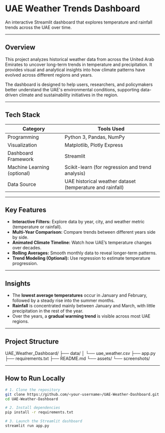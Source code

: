# UAE Weather Trends Dashboard

An interactive Streamlit dashboard that explores temperature and rainfall trends across the UAE over time.

---

## Overview

This project analyzes historical weather data from across the United Arab Emirates to uncover long-term trends in temperature and precipitation. It provides visual and analytical insights into how climate patterns have evolved across different regions and years.

The dashboard is designed to help users, researchers, and policymakers better understand the UAE's environmental conditions, supporting data-driven climate and sustainability initiatives in the region.

---

## Tech Stack

| Category | Tools Used |
|-----------|-------------|
| Programming | Python 3, Pandas, NumPy |
| Visualization | Matplotlib, Plotly Express |
| Dashboard Framework | Streamlit |
| Machine Learning (optional) | Scikit-learn (for regression and trend analysis) |
| Data Source | UAE historical weather dataset (temperature and rainfall) |

---

## Key Features

- **Interactive Filters:** Explore data by year, city, and weather metric (temperature or rainfall).  
- **Multi-Year Comparison:** Compare trends between different years side by side.  
- **Animated Climate Timeline:** Watch how UAE’s temperature changes over decades.  
- **Rolling Averages:** Smooth monthly data to reveal longer-term patterns.  
- **Trend Modeling (Optional):** Use regression to estimate temperature progression.

---

## Insights

- The **lowest average temperatures** occur in January and February, followed by a steady rise into the summer months.  
- **Rainfall** is concentrated mainly between January and March, with little precipitation in the rest of the year.  
- Over the years, a **gradual warming trend** is visible across most UAE regions.

---

## Project Structure

UAE_Weather_Dashboard/
├── data/
│ └── uae_weather.csv
├── app.py
├── requirements.txt
├── README.md
└── assets/
└── screenshots/


---

## How to Run Locally

```bash
# 1. Clone the repository
git clone https://github.com/<your-username>/UAE-Weather-Dashboard.git
cd UAE-Weather-Dashboard

# 2. Install dependencies
pip install -r requirements.txt

# 3. Launch the Streamlit dashboard
streamlit run app.py

